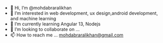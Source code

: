 - 👋 Hi, I’m @mohdabraralikhan
- 👀 I’m interested in web development, ux design,android development,  and machine learning
- 🌱 I’m currently learning Angular 13, Nodejs 
- 💞️ I’m looking to collaborate on ...
- 📫 How to reach me ... mohdabraralikhan@gmail.com

<!---
mohdabraralikhan/mohdabraralikhan is a ✨ special ✨ repository because its `README.md` (this file) appears on your GitHub profile.
You can click the Preview link to take a look at your changes.
--->

